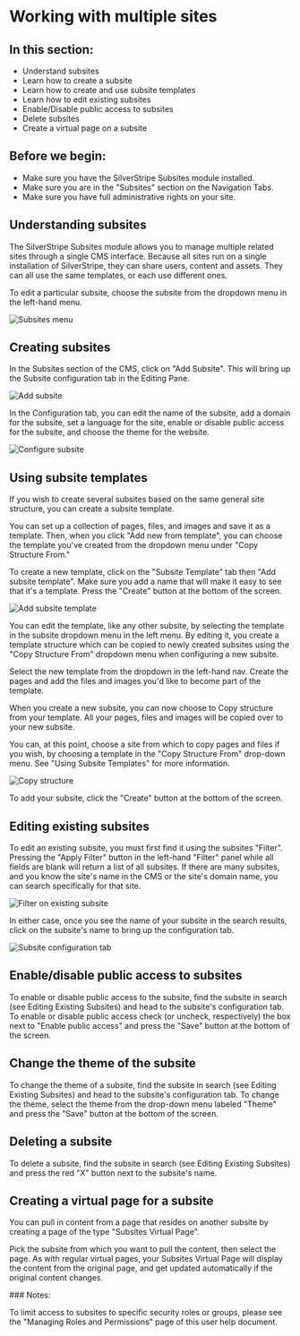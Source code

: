 <!--
pagenumber: 8
title: Working with multiple sites
-->

# Working with multiple sites

## In this section:

* Understand subsites
* Learn how to create a subsite
* Learn how to create and use subsite templates
* Learn how to edit existing subsites
* Enable/Disable public access to subsites
* Delete subsites
* Create a virtual page on a subsite

## Before we begin:

* Make sure you have the SilverStripe Subsites module installed.
* Make sure you are in the "Subsites" section on the Navigation Tabs. 
* Make sure you have full administrative rights on your site.
 
## Understanding subsites

The SilverStripe Subsites module allows you to manage multiple related sites through a single CMS interface. Because all sites run on a single installation of SilverStripe, they can share users, content and assets. They can all use the same templates, or each use different ones.

To edit a particular subsite, choose the subsite from the dropdown menu in the left-hand menu.

![Subsites menu](_images/subsites-menu.jpg)

## Creating subsites

In the Subsites section of the CMS, click on "Add Subsite". This will bring up the Subsite configuration tab in the Editing Pane.

![Add subsite](_images/add-subsite.jpg)

In the Configuration tab, you can edit the name of the subsite, add a domain for the subsite, set a language for the site, enable or disable public access for the subsite, and choose the theme for the website.

![Configure subsite](_images/configure-subsite.jpg)


## Using subsite templates

If you wish to create several subsites based on the same general site structure, you can create a subsite template.  

You can set up a collection of pages, files, and images and save it as a template. Then, when you click "Add new from template", you can choose the template you've created from the dropdown menu under "Copy Structure From."

To create a new template, click on the "Subsite Template" tab then "Add subsite template". Make sure you add a name that will make it easy to see that it's a template. Press the "Create" button at the bottom of the screen.

![Add subsite template](_images/add-subsite-template.jpg)

You can edit the template, like any other subsite, by selecting the template in the subsite dropdown menu in the left menu.  By editing it, you create a template structure which can be copied to newly created subsites using the "Copy Structure From" dropdown menu when configuring a new subsite.

Select the new template from the dropdown in the left-hand nav. Create the pages and add the files and images you'd like to become part of the template.

When you create a new subsite, you can now choose to Copy structure from your template. All your pages, files and images will be copied over to your new subsite.

You can, at this point, choose a site from which to copy pages and files if you wish, by choosing a template in the "Copy Structure From" drop-down menu. See "Using Subsite Templates" for more information. 

![Copy structure](_images/copy-structure.jpg)

To add your subsite, click the "Create" button at the bottom of the screen.

## Editing existing subsites

To edit an existing subsite, you must first find it using the subsites "Filter".  Pressing the "Apply Filter" button in the left-hand "Filter" panel while all fields are blank will return a list of all subsites.  If there are many subsites, and you know the site's name in the CMS or the site's domain name, you can search specifically for that site.  

![Filter on existing subsite](_images/subsites-filter.jpg)

In either case, once you see the name of your subsite in the search results, click on the subsite's name to bring up the configuration tab.

![Subsite configuration tab](_images/subsite-configtab.jpg)

## Enable/disable public access to subsites

To enable or disable public access to the subsite, find the subsite in search (see Editing Existing Subsites) and head to the subsite's configuration tab.  To enable or disable public access check (or uncheck, respectively) the box next to "Enable public access" and press the "Save" button at the bottom of the screen. 

## Change the theme of the subsite

To change the theme of a subsite, find the subsite in search (see Editing Existing Subsites) and head to the subsite's configuration tab.  To change the theme, select the theme from the drop-down menu labeled "Theme" and press the "Save" button at the bottom of the screen. 

## Deleting a subsite

To delete a subsite, find the subsite in search (see Editing Existing Subsites) and press the red "X" button next to the subsite's name.

## Creating a virtual page for a subsite

You can pull in content from a page that resides on another subsite by creating a page of the type "Subsites Virtual Page".

Pick the subsite from which you want to pull the content, then select the page. As with regular virtual pages, your Subsites Virtual Page will display the content from the original page, and get updated automatically if the original content changes.

<div class="note" markdown="1">
### Notes:

To limit access to subsites to specific security roles or groups, please see the "Managing Roles and Permissions" page of this user help document.
</div>